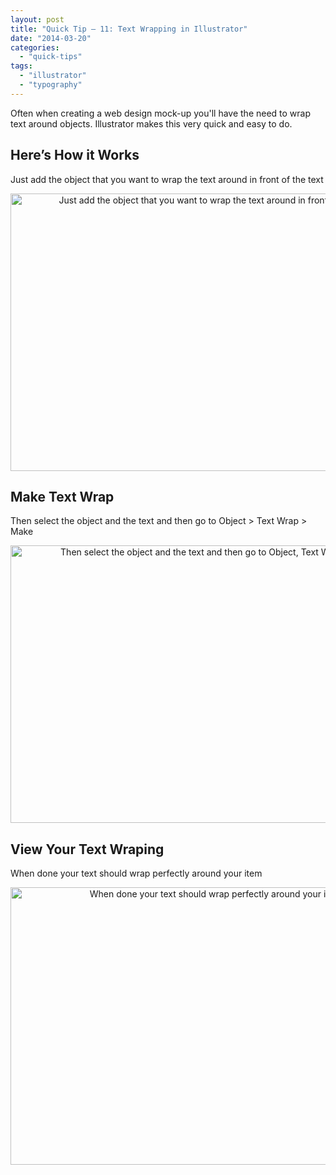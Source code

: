 ```yaml
---
layout: post
title: "Quick Tip – 11: Text Wrapping in Illustrator"
date: "2014-03-20"
categories: 
  - "quick-tips"
tags: 
  - "illustrator"
  - "typography"
---
```


<p class="intro"><span class="dropcap">O</span>ften when creating a web design mock-up you'll have the need to wrap text around objects. Illustrator makes this very quick and easy to do.</p>

<style>
.demoBox { text-align: center; }
.demoBox img { margin-bottom: 0 !important }
</style>

## Here’s How it Works

Just add the object that you want to wrap the text around in front of the text

<div class="demoBox">
<img src="../../assets/img/content/uploads/2014/text-not-wrapped.png" alt="Just add the object that you want to wrap the text around in front of the text" width="640" height="444">
</div>

## Make Text Wrap

Then select the object and the text and then go to Object > Text Wrap > Make

<div class="demoBox">
<img src="../../assets/img/content/uploads/2014/text-wrap-menu.png" alt="Then select the object and the text and then go to Object, Text Wrap, Make" width="640" height="444">
</div>

## View Your Text Wraping

When done your text should wrap perfectly around your item

<div class="demoBox">
<img src="../../assets/img/content/uploads/2014/text-wrapped.png" alt="When done your text should wrap perfectly around your item" width="640" height="444">
</div>
